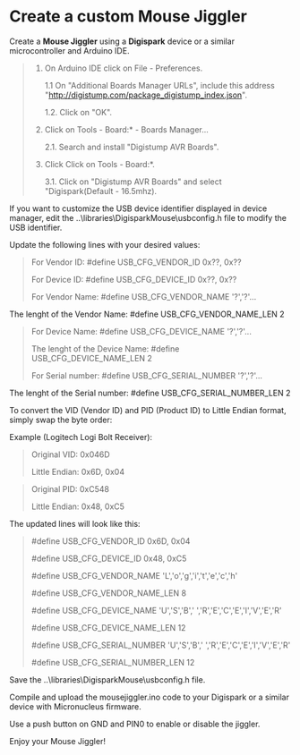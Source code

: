 # Create a custom Mouse Jiggler

Create a **Mouse Jiggler** using a **Digispark** device or a similar microcontroller and Arduino IDE.

> 1. On Arduino IDE click on File - Preferences.
> 
>    1.1 On "Additional Boards Manager URLs", include this address "http://digistump.com/package_digistump_index.json".
> 
>    1.2. Click on "OK".
> 
> 2. Click on Tools - Board:* - Boards Manager...
> 
>    2.1. Search and install "Digistump AVR Boards".
> 
> 3. Click Click on Tools - Board:*.
> 
>    3.1. Click on "Digistump AVR Boards" and select "Digispark(Default - 16.5mhz).
 
If you want to customize the USB device identifier displayed in device manager, edit the ..\libraries\DigisparkMouse\usbconfig.h file to modify the USB identifier.

Update the following lines with your desired values:

>For Vendor ID: #define USB_CFG_VENDOR_ID 0x??, 0x??
>
>For Device ID: #define USB_CFG_DEVICE_ID 0x??, 0x??
>
> For Vendor Name: #define USB_CFG_VENDOR_NAME     '?','?'...

The lenght of the Vendor Name: #define USB_CFG_VENDOR_NAME_LEN 2

> For Device Name: #define USB_CFG_DEVICE_NAME     '?','?'...
> 
> The lenght of the Device Name: #define USB_CFG_DEVICE_NAME_LEN 2
> 
> For Serial number: #define USB_CFG_SERIAL_NUMBER   '?','?'...

The lenght of the Serial number: #define USB_CFG_SERIAL_NUMBER_LEN   2

To convert the VID (Vendor ID) and PID (Product ID) to Little Endian format, simply swap the byte order:

Example (Logitech Logi Bolt Receiver):

> Original VID: 0x046D
> 
>Little Endian: 0x6D, 0x04

>Original PID: 0xC548
>
>Little Endian: 0x48, 0xC5

The updated lines will look like this:

>#define USB_CFG_VENDOR_ID 0x6D, 0x04
>
>#define USB_CFG_DEVICE_ID 0x48, 0xC5
>
>#define USB_CFG_VENDOR_NAME     'L','o','g','i','t','e','c','h'
>
>#define USB_CFG_VENDOR_NAME_LEN 8
>
>#define USB_CFG_DEVICE_NAME     'U','S','B',' ','R','E','C','E','I','V','E','R'
>
>#define USB_CFG_DEVICE_NAME_LEN 12
>
>#define USB_CFG_SERIAL_NUMBER   'U','S','B',' ','R','E','C','E','I','V','E','R'
>
>#define USB_CFG_SERIAL_NUMBER_LEN   12

Save the ..\libraries\DigisparkMouse\usbconfig.h file.

Compile and upload the mousejiggler.ino code to your Digispark or a similar device with Micronucleus firmware.

Use a push button on GND and PIN0 to enable or disable the jiggler.

Enjoy your Mouse Jiggler!
